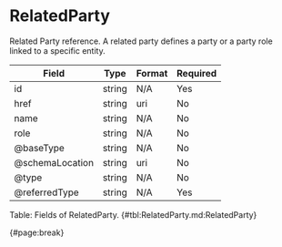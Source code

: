 <!--
    ATTENTION: This file was generated via gradle!
               Do NOT manually edit this file! Any such changes will be overwritten!
-->

# RelatedParty

Related Party reference.
A related party defines a party or a party role linked to a specific entity.

| Field | Type | Format | Required |
| ------- | ------- | ------- | --- |
| id | string | N/A | Yes |
| href | string | uri | No |
| name | string | N/A | No |
| role | string | N/A | No |
| @baseType | string | N/A | No |
| @schemaLocation | string | uri | No |
| @type | string | N/A | No |
| @referredType | string | N/A | Yes |

Table: Fields of RelatedParty. {#tbl:RelatedParty.md:RelatedParty}

{#page:break}
